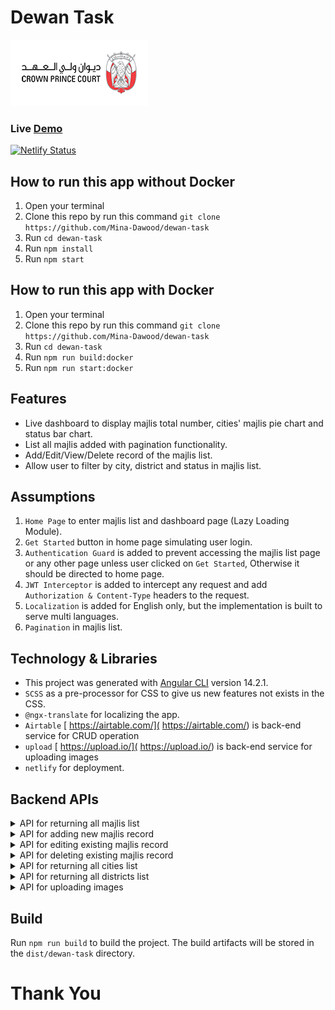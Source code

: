 # Dewan Task
![Dewan Logo](https://github.com/Mina-Dawood/dewan-task/blob/master/src/assets/img/dewan-logo-white.png?raw=true)

### Live <a href="https://master--dewan-task.netlify.app/" target="_blank">Demo</a>

[![Netlify Status](https://api.netlify.com/api/v1/badges/8dba159a-bbec-4247-a8f8-c1fcbf07a068/deploy-status)](https://app.netlify.com/sites/dewan-task/deploys)

## How to run this app without Docker

1. Open your terminal
2. Clone this repo by run this command
`git clone https://github.com/Mina-Dawood/dewan-task`
3. Run `cd dewan-task`
4. Run `npm install`
5. Run `npm start`

## How to run this app with Docker

1. Open your terminal
2. Clone this repo by run this command
`git clone https://github.com/Mina-Dawood/dewan-task`
3. Run `cd dewan-task`
4. Run `npm run build:docker`
5. Run `npm run start:docker`

## Features

- Live dashboard to display majlis total number, cities' majlis pie chart and status bar chart.
- List all majlis added with pagination functionality.
- Add/Edit/View/Delete record of the majlis list.
- Allow user to filter by city, district and status in majlis list.

## Assumptions

1. `Home Page` to enter majlis list and dashboard page (Lazy Loading Module).
2. `Get Started` button in home page simulating user login.
3. `Authentication Guard` is added to prevent accessing the majlis list page or any other page unless user clicked on `Get Started`, Otherwise it should be directed to home page.
4. `JWT Interceptor` is added to intercept any request and add `Authorization & Content-Type` headers to the request.
5. `Localization` is added for English only, but the implementation is built to serve multi languages.
6. `Pagination` in majlis list.


## Technology & Libraries


- This project was generated with [Angular CLI](https://github.com/angular/angular-cli) version 14.2.1.
- `SCSS` as a pre-processor for CSS to give us new features not exists in the CSS.
- `@ngx-translate` for localizing the app.
- `Airtable` [ https://airtable.com/]( https://airtable.com/) is back-end service for CRUD operation
- `upload` [ https://upload.io/]( https://upload.io/) is back-end service for uploading images
- `netlify` for deployment.




## Backend APIs


<details>
  <summary>API for returning all majlis list</summary>

```
curl "https://api.airtable.com/v0/appbh2YNBFPRGYBJg/majlis?maxRecords=3&view=Grid%20view" \
  -H "Authorization: Bearer auth_token"
  ```

  </details>


<details>
  <summary>API for adding new majlis record</summary>

```
curl -X POST https://api.airtable.com/v0/appbh2YNBFPRGYBJg/majlis \
  -H "Authorization: Bearer auth_token" \
  -H "Content-Type: application/json" \
  --data '{
  "records": [
    {
      "fields": {
        "id": 1,
        "image": [
          {
            "url": "https://dl.airtable.com/.attachments/a0a50e4a6faa32d3b8166ada97a010f6/a400ed57/1.jpeg"
          }
        ],
        "cityId": 1,
        "status": "Available",
        "districtId": 1,
        "name": "Abu Dhabi city majlis"
      }
    },
    {
      "fields": {
        "id": 2,
        "image": [
          {
            "url": "https://dl.airtable.com/.attachments/9afb6fd7d581cd6292dd4cbfa72c523e/27620130/2.jpeg"
          }
        ],
        "cityId": 2,
        "status": "Unavailable",
        "districtId": 2,
        "name": "Albateen majlis"
      }
    }
  ]
}'
  ```

  </details>


<details>
  <summary>API for editing existing majlis record</summary>

```
curl -X PATCH https://api.airtable.com/v0/appbh2YNBFPRGYBJg/majlis \
  -H "Authorization: Bearer auth_token" \
  -H "Content-Type: application/json" \
  --data '{
  "records": [
    {
      "id": "rec5LevDTkLrVzu2w",
      "fields": {
        "id": 1,
        "image": [
          {
            "id": "attDciHPSVA2XH58r"
          }
        ],
        "cityId": 1,
        "status": "Available",
        "districtId": 1,
        "name": "Abu Dhabi city majlis"
      }
    },
    {
      "id": "recEpyqCEFCTVzXaf",
      "fields": {
        "id": 2,
        "image": [
          {
            "id": "attqcbkVyY88V8e6v"
          }
        ],
        "cityId": 2,
        "status": "Unavailable",
        "districtId": 2,
        "name": "Albateen majlis"
      }
    },
    {
      "id": "rec0L61fzbWba55wL",
      "fields": {
        "id": 3,
        "image": [
          {
            "id": "att1kdNURk6Es9p3P"
          }
        ],
        "cityId": 3,
        "status": "Unavailable",
        "districtId": 3,
        "name": "Majlis Almushrif"
      }
    }
  ]
}'
  ```

  </details>


<details>
  <summary>API for deleting existing majlis record</summary>

```
curl -X DELETE https://api.airtable.com/v0/appbh2YNBFPRGYBJg/majlis \
  -H "Authorization: Bearer auth_token" \
  -G \
  --data-urlencode 'records[]=rec5LevDTkLrVzu2w' \
  --data-urlencode 'records[]=recEpyqCEFCTVzXaf'
  ```

  </details>


<details>
  <summary>API for returning all cities list</summary>

```
curl "https://api.airtable.com/v0/appbh2YNBFPRGYBJg/cities?maxRecords=3&view=Grid%20view" \
  -H "Authorization: Bearer auth_token"
  ```

  </details>


<details>
  <summary>API for returning all districts list</summary>

```
curl "https://api.airtable.com/v0/appbh2YNBFPRGYBJg/districts?maxRecords=3&view=Grid%20view" \
  -H "Authorization: Bearer auth_token"
  ```

  </details>


<details>
  <summary>API for uploading images</summary>

```
curl --data-binary @sample-image.jpg \
     -H "Content-Type: image/jpeg" \
     -H "Authorization: Bearer public_key" \
     -X POST "https://api.upload.io/v1/files/basic"
  ```

  </details>


## Build

Run `npm run build` to build the project. The build artifacts will be stored in the `dist/dewan-task` directory.


# Thank You


